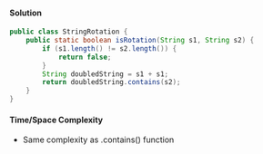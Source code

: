 #### Solution

```java
public class StringRotation {
    public static boolean isRotation(String s1, String s2) {
        if (s1.length() != s2.length()) {
            return false;
        }
        String doubledString = s1 + s1;
        return doubledString.contains(s2);
    }
}
```

#### Time/Space Complexity

- Same complexity as .contains() function
